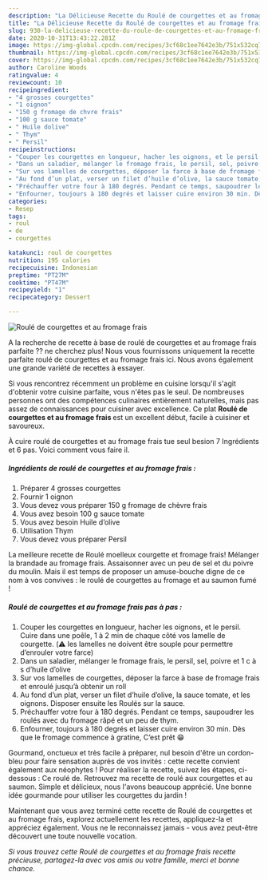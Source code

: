 ```yaml
---
description: "La Délicieuse Recette du Roulé de courgettes et au fromage frais"
title: "La Délicieuse Recette du Roulé de courgettes et au fromage frais"
slug: 930-la-delicieuse-recette-du-roule-de-courgettes-et-au-fromage-frais
date: 2020-10-31T13:43:22.281Z
image: https://img-global.cpcdn.com/recipes/3cf68c1ee7642e3b/751x532cq70/roule-de-courgettes-et-au-fromage-frais-photo-principale-de-la-recette.jpg
thumbnail: https://img-global.cpcdn.com/recipes/3cf68c1ee7642e3b/751x532cq70/roule-de-courgettes-et-au-fromage-frais-photo-principale-de-la-recette.jpg
cover: https://img-global.cpcdn.com/recipes/3cf68c1ee7642e3b/751x532cq70/roule-de-courgettes-et-au-fromage-frais-photo-principale-de-la-recette.jpg
author: Caroline Woods
ratingvalue: 4
reviewcount: 10
recipeingredient:
- "4 grosses courgettes"
- "1 oignon"
- "150 g fromage de chvre frais"
- "100 g sauce tomate"
- " Huile dolive"
- " Thym"
- " Persil"
recipeinstructions:
- "Couper les courgettes en longueur, hacher les oignons, et le persil. Cuire dans une poêle, 1 à 2 min de chaque côté vos lamelle de courgette. (⚠️ les lamelles ne doivent être souple pour permettre d’enrouler votre farce)"
- "Dans un saladier, mélanger le fromage frais, le persil, sel, poivre et 1 c à s d’huile d’olive"
- "Sur vos lamelles de courgettes, déposer la farce à base de fromage frais et enroulé jusqu’à obtenir un roll"
- "Au fond d’un plat, verser un filet d’huile d’olive, la sauce tomate, et les oignons. Disposer ensuite les Roulés sur la sauce."
- "Préchauffer votre four à 180 degrés. Pendant ce temps, saupoudrer les roulés avec du fromage râpé et un peu de thym."
- "Enfourner, toujours à 180 degrés et laisser cuire environ 30 min. Dès que le fromage commence à gratine, C’est prêt 😁"
categories:
- Resep
tags:
- roul
- de
- courgettes

katakunci: roul de courgettes 
nutrition: 195 calories
recipecuisine: Indonesian
preptime: "PT27M"
cooktime: "PT47M"
recipeyield: "1"
recipecategory: Dessert

---
```



![Roulé de courgettes et au fromage frais](https://img-global.cpcdn.com/recipes/3cf68c1ee7642e3b/751x532cq70/roule-de-courgettes-et-au-fromage-frais-photo-principale-de-la-recette.jpg)

A la recherche de recette à base de roulé de courgettes et au fromage frais parfaite ?? ne cherchez plus! Nous vous fournissons uniquement la recette parfaite roulé de courgettes et au fromage frais ici. Nous avons également une grande variété de recettes à essayer.

Si vous rencontrez récemment un problème en cuisine lorsqu'il s'agit d'obtenir votre cuisine parfaite, vous n'êtes pas le seul. De nombreuses personnes ont des compétences culinaires entièrement naturelles, mais pas assez de connaissances pour cuisiner avec excellence. Ce plat <strong> Roulé de courgettes et au fromage frais </strong> est un excellent début, facile à cuisiner et savoureux.

<!--inarticleads1-->

À cuire roulé de courgettes et au fromage frais tue seul besion 7 Ingrédients et 6 pas. Voici comment vous faire il.

##### Ingrédients de roulé de courgettes et au fromage frais :

1. Préparer 4 grosses courgettes
1. Fournir 1 oignon
1. Vous devez vous préparer 150 g fromage de chèvre frais
1. Vous avez besoin 100 g sauce tomate
1. Vous avez besoin  Huile d’olive
1. Utilisation  Thym
1. Vous devez vous préparer  Persil


La meilleure recette de Roulé moelleux courgette et fromage frais! Mélanger la brandade au fromage frais. Assaisonner avec un peu de sel et du poivre du moulin. Mais il est temps de proposer un amuse-bouche digne de ce nom à vos convives : le roulé de courgettes au fromage et au saumon fumé ! 

<!--inarticleads2-->

##### Roulé de courgettes et au fromage frais pas à pas :

1. Couper les courgettes en longueur, hacher les oignons, et le persil. Cuire dans une poêle, 1 à 2 min de chaque côté vos lamelle de courgette. (⚠️ les lamelles ne doivent être souple pour permettre d’enrouler votre farce)
1. Dans un saladier, mélanger le fromage frais, le persil, sel, poivre et 1 c à s d’huile d’olive
1. Sur vos lamelles de courgettes, déposer la farce à base de fromage frais et enroulé jusqu’à obtenir un roll
1. Au fond d’un plat, verser un filet d’huile d’olive, la sauce tomate, et les oignons. Disposer ensuite les Roulés sur la sauce.
1. Préchauffer votre four à 180 degrés. Pendant ce temps, saupoudrer les roulés avec du fromage râpé et un peu de thym.
1. Enfourner, toujours à 180 degrés et laisser cuire environ 30 min. Dès que le fromage commence à gratine, C’est prêt 😁


Gourmand, onctueux et très facile à préparer, nul besoin d&#39;être un cordon-bleu pour faire sensation auprès de vos invités : cette recette convient également aux néophytes ! Pour réaliser la recette, suivez les étapes, ci-dessous : Ce roulé de. Retrouvez ma recette de roulé aux courgettes et au saumon. Simple et délicieux, nous l&#39;avons beaucoup apprécié. Une bonne idée gourmande pour utiliser les courgettes du jardin ! 

<!--inarticleads1-->

<p>
Maintenant que vous avez terminé cette recette de Roulé de courgettes et au fromage frais, explorez actuellement les recettes, appliquez-la et appréciez également. Vous ne le reconnaissez jamais - vous avez peut-être découvert une toute nouvelle vocation.
</p>

<p>
<i>Si vous trouvez cette Roulé de courgettes et au fromage frais recette précieuse, partagez-la avec vos amis ou votre famille, merci et bonne chance.</i>
</p>
